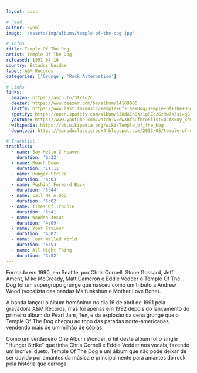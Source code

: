 ```yaml
---
layout: post

# Feed
author: kvnol
image: '/assets/img/albums/temple-of-the-dog.jpg'

# Infos
title: Temple Of The Dog
artist: Temple Of The Dog
released: 1991-04-16
country: Estados Unidos
label: A&M Records
categories: ['Grunge', 'Rock Alternativo']

# Links
links:
  amazon: https://amzn.to/3trluZc
  deezer: https://www.deezer.com/br/album/14169006
  lastfm: https://www.last.fm/music/Temple+Of+The+Dog/Temple+Of+The+Dog
  spotify: https://open.spotify.com/album/63HdXCn0Xz1pRZc2GzMw7k?si=q879AOLMQw2voJ-GtjoOBg
  youtube: https://www.youtube.com/watch?v=dwXBfbCfbro&list=OLAK5uy_kewRIMekHe5fzX33_0Y2wox49_RggmkHE
  wikipedia: https://pt.wikipedia.org/wiki/Temple_of_the_Dog
  download: https://murodoclassicrock4.blogspot.com/2013/05/temple-of-dog-discografia.html

# Tracklist
tracklist:
  - name: Say Hello 2 Heaven
    duration: '6:22'
  - name: Reach Down
    duration: '11:11'
  - name: Hunger Strike
    duration: '4:03'
  - name: Pushin' Forward Back
    duration: '3:44'
  - name: Call Me A Dog
    duration: '5:02'
  - name: Times Of Trouble
    duration: '5:41'
  - name: Wooden Jesus
    duration: '4:09'
  - name: Your Saviour
    duration: '4:02'
  - name: Four Walled World
    duration: '6:53'
  - name: All Night Thing
    duration: '3:52'
---
```


Formado em 1990, em Seattle, por Chris Cornell, Stone Gossard, Jeff Ament, Mike McCready, Matt Cameron e Eddie Vedder o Temple Of The Dog foi um supergrupo grunge que nasceu como um tributo a Andrew Wood (vocalista das bandas Malfunkshun e Mother Love Bone).

A banda lançou o álbum homônimo no dia 16 de abril de 1991 pela gravadora A&M Records, mas foi apenas em 1992 depois do lançamento do primeiro álbum do Pearl Jam, Ten, e da explosão da cena grunge que o Temple Of The Dog chegou ao topo das paradas norte-americanas, vendendo mais de um milhão de cópias.

Como um verdadeiro One Album Wonder, o hit deste álbum foi o single "Hunger Strike" que tinha Chris Cornell e Eddie Vedder nos vocais, fazendo um incrível dueto. Temple Of The Dog é um álbum que não pode deixar de ser ouvido por amantes da música e principalmente para amantes do rock pela história que carrega.

